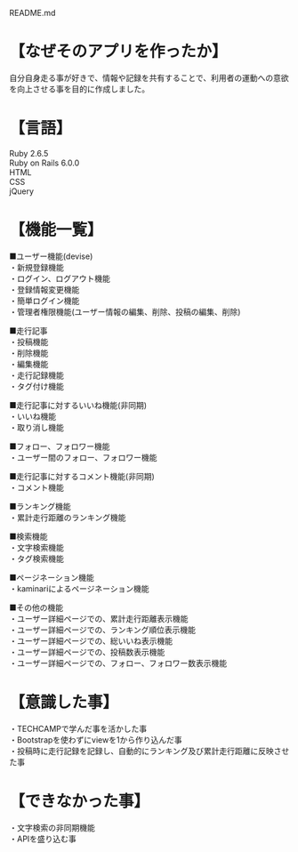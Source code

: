 README.md

# 【なぜそのアプリを作ったか】
自分自身走る事が好きで、情報や記録を共有することで、利用者の運動への意欲を向上させる事を目的に作成しました。

# 【言語】
Ruby 2.6.5  
Ruby on Rails 6.0.0  
HTML  
CSS  
jQuery  

# 【機能一覧】
■ユーザー機能(devise)  
・新規登録機能  
・ログイン、ログアウト機能  
・登録情報変更機能  
・簡単ログイン機能  
・管理者権限機能(ユーザー情報の編集、削除、投稿の編集、削除)  

■走行記事  
・投稿機能  
・削除機能  
・編集機能  
・走行記録機能  
・タグ付け機能  

■走行記事に対するいいね機能(非同期)  
・いいね機能  
・取り消し機能  

■フォロー、フォロワー機能  
・ユーザー間のフォロー、フォロワー機能  

■走行記事に対するコメント機能(非同期)  
・コメント機能  

■ランキング機能  
・累計走行距離のランキング機能  

■検索機能  
・文字検索機能  
・タグ検索機能  

■ページネーション機能  
・kaminariによるページネーション機能  

■その他の機能  
・ユーザー詳細ページでの、累計走行距離表示機能  
・ユーザー詳細ページでの、ランキング順位表示機能  
・ユーザー詳細ページでの、総いいね表示機能  
・ユーザー詳細ページでの、投稿数表示機能  
・ユーザー詳細ページでの、フォロー、フォロワー数表示機能  

# 【意識した事】
・TECHCAMPで学んだ事を活かした事  
・Bootstrapを使わずにviewを1から作り込んだ事  
・投稿時に走行記録を記録し、自動的にランキング及び累計走行距離に反映させた事  

# 【できなかった事】
・文字検索の非同期機能  
・APIを盛り込む事  
